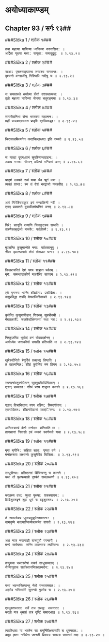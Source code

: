 अयोध्याकाण्डम्
===============================


## Chapter 93  / सर्गः ९३##


###Slōka 1 / श्लोक १###


    तया महत्या यायिन्या ध्वजिन्या वनवासिन: ।
    अर्द्दिता यूथपा मत्ता: सयूथा: सम्प्रदुद्रुवु: ॥ २.९३.१॥


###Slōka 2 / श्लोक २###


    ऋक्षा: पृषतसङ्घाश्च रुरवश्च समतन्त: ।
    दृश्यन्ते वनराजीषु गिरिष्वपि नदीषु च ॥ २.९३.२॥


###Slōka 3 / श्लोक ३###


    स सम्प्रतस्थे धर्मात्मा प्रीतो दशरथात्मज: ।
    वृतो महत्या नादिन्या सेनया चतुरङ्गया ॥ २.९३.३॥


###Slōka 4 / श्लोक ४###


    सागरौघनिभा सेना भरतस्य महात्मन: ।
    महीं सञ्छादयामास प्रावृषि द्यामिवाम्बुद: ॥ २.९३.४॥


###Slōka 5 / श्लोक ५###


    चिरकालमित्यनेन कदाचिल्लक्ष्यत इति गम्यते ॥ २.९३.५॥


###Slōka 6 / श्लोक ६###


    स यात्वा दूरमध्वानं सुपरिश्रान्तवाहन: ।
    उवाच भरत: श्रीमान् वसिष्ठं मन्त्रिणां वरम् ॥ २.९३.६॥


###Slōka 7 / श्लोक ७###


    यादृशं लक्ष्यते रूपं यथा चैव श्रुतं मया ।
    व्यक्तं प्राप्ता: स्म तं देशं भरद्वाजो यमब्रवीत् ॥ २.९३.७॥


###Slōka 8 / श्लोक ८###


    अयं गिरिश्चित्रकूट इयं मन्दाकिनी नदी ।
    एतत् प्रकाशते दूरान्नीलमेघनिभं वनम् ॥ २.९३.८॥


###Slōka 9 / श्लोक ९###


    गिरे: सानूनि रम्याणि चित्रकूटस्य सम्प्रति ।
    वारणैरवमृद्यन्ते मामकै: पर्वतोपमै: ॥ २.९३.९॥


###Slōka 10 / श्लोक १०###


    मुञ्चन्ति कुसुमान्येते नगा: पर्वतसानुषु ।
    नीला इवातपापाये तोयं तोयधरा घना: ॥ २.९३.१०॥


###Slōka 11 / श्लोक ११###


    किन्नराचरितं देशं पश्य शत्रुघ्न पर्वतम् ।
    मृगै: समन्तादाकीर्णं मकरैरिव सागरम् ॥ २.९३.११॥


###Slōka 12 / श्लोक १२###


    एते मृगगणा भान्ति शीघ्रवेगा: प्रचोदिता: ।
    वायुप्रविद्धा शरदि मेघराजिरिवाम्बरे ॥ २.९३.१२॥


###Slōka 13 / श्लोक १३###


    कुर्वन्ति कुसुमापीडान् शिरस्सु सुरभीनमी ।
    मेघप्रकाशै: फलकैर्दाक्षिणात्या यथा नरा: ॥ २.९३.१३॥


###Slōka 14 / श्लोक १४###


    निष्कूजमिव भूत्वेदं वनं घोरप्रदर्शनम् ।
    अयोध्येव जनाकीर्णा सम्प्रति प्रतिभाति मा ॥ २.९३.१४॥


###Slōka 15 / श्लोक १५###


    खुरैरुदीरितो रेणुर्दिवं प्रच्छाद्य तिष्ठति ।
    तं वहत्यनिल: शीघ्रं कुर्वन्निव मम प्रियम् ॥ २.९३.१५॥


###Slōka 16 / श्लोक १६###


    स्यन्दनांस्तुरगोपेतान् सूतमुख्यैरधिष्ठितान् ।
    एतान् सम्पतत: शीघ्रं पश्य शत्रुघ्न कानने ॥ २.९३.१६॥


###Slōka 17 / श्लोक १७###


    एतान् वित्रासितान् पश्य बर्हिण: प्रियदर्शनान् ।
    एतमाविशत: शीघ्रमधिवासं पतत्ऺित्रण: ॥ २.९३.१७॥


###Slōka 18 / श्लोक १८###


    अतिमात्रमयं देशो मनोज्ञ: प्रतिभाति मा ।
    तापसानां निवासो ऽयं व्यक्तं स्वर्गपथो यथा ॥ २.९३.१८॥


###Slōka 19 / श्लोक १९###


    मृगा मृगीभि: सहिता बहव: पृषता वने ।
    मनोज्ञरूपा लक्ष्यन्ते कुसुमैरिव चित्रिता: ॥ २.९३.१९॥


###Slōka 20 / श्लोक २०###


    साधुसैन्या: प्रतिष्ठन्तां विचिन्वन्तु च कानने ।
    यथा तौ पुरुषव्याघ्रौ दृश्येते रामलक्ष्मणौ ॥ २.९३.२०॥


###Slōka 21 / श्लोक २१###


    भरतस्य वच: श्रुत्वा पुरुषा: शस्त्रपाणय: ।
    विविशुस्तद्वनं शूरा धूमं च ददृशुस्तत: ॥ २.९३.२१॥


###Slōka 22 / श्लोक २२###


    ते समालोक्य धूमाग्रमूचुर्भरतमागता: ।
    नामनुष्ये भवत्याग्निर्व्यक्तमत्रैव राघवौ ॥ २.९३.२२॥


###Slōka 23 / श्लोक २३###


    अथ नात्र नरव्याघ्रौ राजपुत्रौ परन्तपौ ।
    मन्ये रामोपमा: सन्ति व्यक्तमत्र तपस्विन: ॥ २.९३.२३॥


###Slōka 24 / श्लोक २४###


    तच्छ्रुत्वा भरतस्तेषां वचनं साधुसम्मतम् ।
    सैन्यानुवाच सर्वांस्तानमित्रबलमर्दन: ॥ २.९३.२४॥


###Slōka 25 / श्लोक २५###


    यत्ता भवन्तस्तिष्ठन्तु नेतो गन्तव्यमग्रत: ।
    अहमेव गमिष्यामि सुमन्त्रो गुरुरेव च ॥ २.९३.२५॥


###Slōka 26 / श्लोक २६###


    एवमुक्तास्तत: सर्वे तत्र तस्थु: समन्तत: ।
    भरतो यत्र धूमाग्रं तत्र दृष्टिं समादधात् ॥ २.९३.२६॥


###Slōka 27 / श्लोक २७###


    व्यवस्थिता या भरतेन सा चमूर्निरीक्षमाणापि च धूममग्रत: ।
    बभूव हृष्टा नचिरेण जानती प्रियस्य रामस्य समागमं तदा ॥ २.९३.२७ ॥


